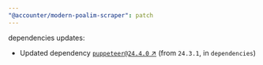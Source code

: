 ```yaml
---
"@accounter/modern-poalim-scraper": patch
---
```

dependencies updates:
  - Updated dependency [`puppeteer@24.4.0` ↗︎](https://www.npmjs.com/package/puppeteer/v/24.4.0) (from `24.3.1`, in `dependencies`)
